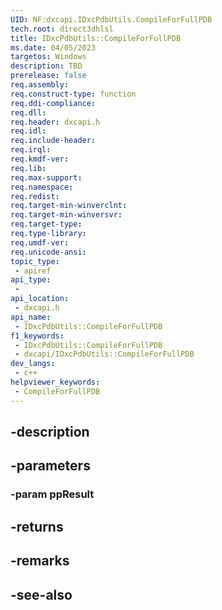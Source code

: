 ```yaml
---
UID: NF:dxcapi.IDxcPdbUtils.CompileForFullPDB
tech.root: direct3dhlsl
title: IDxcPdbUtils::CompileForFullPDB
ms.date: 04/05/2023
targetos: Windows
description: TBD
prerelease: false
req.assembly: 
req.construct-type: function
req.ddi-compliance: 
req.dll: 
req.header: dxcapi.h
req.idl: 
req.include-header: 
req.irql: 
req.kmdf-ver: 
req.lib: 
req.max-support: 
req.namespace: 
req.redist: 
req.target-min-winverclnt: 
req.target-min-winversvr: 
req.target-type: 
req.type-library: 
req.umdf-ver: 
req.unicode-ansi: 
topic_type:
 - apiref
api_type:
 - 
api_location:
 - dxcapi.h
api_name:
 - IDxcPdbUtils::CompileForFullPDB
f1_keywords:
 - IDxcPdbUtils::CompileForFullPDB
 - dxcapi/IDxcPdbUtils::CompileForFullPDB
dev_langs:
 - c++
helpviewer_keywords:
 - CompileForFullPDB
---
```


## -description

## -parameters

### -param ppResult

## -returns

## -remarks

## -see-also

